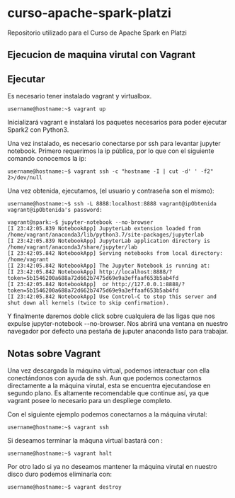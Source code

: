 # curso-apache-spark-platzi
Repositorio utilizado para el Curso de Apache Spark en Platzi


## Ejecucion de maquina virutal con Vagrant

## Ejecutar

Es necesario tener instalado vagrant y virtualbox.

```console
username@hostname:~$ vagrant up
```

Inicializará vagrant e instalará los paquetes necesarios para poder ejecutar Spark2 con Python3.

Una vez instalado, es necesario conectarse por ssh para levantar jupyter notebook. Primero requerimos la ip pública, por lo que con el siguiente comando conocemos la ip:

```console
username@hostname:~$ vagrant ssh -c "hostname -I | cut -d' ' -f2" 2>/dev/null
```
Una vez obtenida, ejecutamos, (el usuario y contraseña son el mismo): 

```console
username@hostname:~$ ssh -L 8888:localhost:8888 vagrant@ipObtenida
vagrant@ipObtenida's password: 

vagrant@spark:~$ jupyter-notebook --no-browser
[I 23:42:05.839 NotebookApp] JupyterLab extension loaded from /home/vagrant/anaconda3/lib/python3.7/site-packages/jupyterlab
[I 23:42:05.839 NotebookApp] JupyterLab application directory is /home/vagrant/anaconda3/share/jupyter/lab
[I 23:42:05.842 NotebookApp] Serving notebooks from local directory: /home/vagrant
[I 23:42:05.842 NotebookApp] The Jupyter Notebook is running at:
[I 23:42:05.842 NotebookApp] http://localhost:8888/?token=5b1546200a688a72d662b7475d69e9a3effaaf653b5ab4fd
[I 23:42:05.842 NotebookApp]  or http://127.0.0.1:8888/?token=5b1546200a688a72d662b7475d69e9a3effaaf653b5ab4fd
[I 23:42:05.842 NotebookApp] Use Control-C to stop this server and shut down all kernels (twice to skip confirmation).

```

Y finalmente daremos doble click sobre cualquiera de las ligas que nos expulse jupyter-notebook --no-browser. Nos abrirá una ventana en nuestro navegador por defecto una pestaña de juputer anaconda listo para trabajar.


## Notas sobre Vagrant

Una vez descargada la máquina virtual, podemos interactuar con ella conectándonos con ayuda de ssh. Aun que podemos conectarnos directamente a la máquina virutal, esta se encuentra ejecutandose en segundo plano. Es altamente recomendable que continue así, ya que vagrant posee lo necesario para un despliege completo. 

Con el siguiente ejemplo podemos conectarnos a la máquina virutal:

```console
username@hostname:~$ vagrant ssh
```

Si deseamos terminar la máquna virtual bastará con :

```console
username@hostname:~$ vagrant halt
```

Por otro lado si ya no deseamos mantener la máquina virutal en nuestro disco duro podemos eliminarla con:

```console
username@hostname:~$ vagrant destroy
